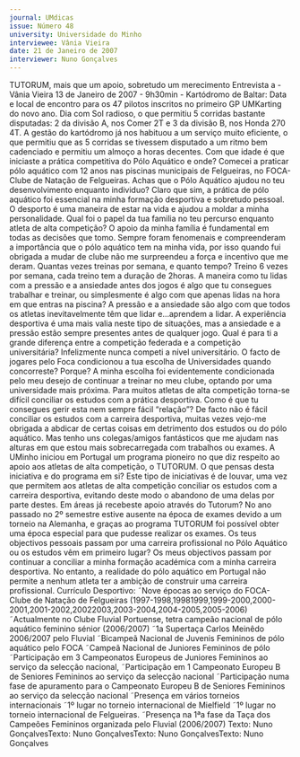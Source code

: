 ```yaml
---
journal: UMdicas
issue: Número 48
university: Universidade do Minho
interviewee: Vânia Vieira
date: 21 de Janeiro de 2007
interviewer: Nuno Gonçalves
---
```



TUTORUM, mais que um apoio, sobretudo um
merecimento
Entrevista a - Vânia Vieira
13 de Janeiro de 2007 - 9h30min - Kartódromo de Baltar: Data e local de encontro para os 47 pilotos inscritos no primeiro GP
UMKarting do novo ano. Dia com Sol radioso, o que permitiu 5 corridas bastante disputadas: 2 da divisão A, nos Comer 2T e 3 da
divisão B, nos Honda 270 4T. A gestão do kartódromo já nos habituou a um serviço muito eficiente, o que permitiu que as 5
corridas se tivessem disputado a um ritmo bem cadenciado e permitiu um almoço a horas decentes.
Com que idade é que iniciaste a prática
competitiva do Pólo Aquático e onde?
Comecei a praticar pólo aquático com 12 anos nas
piscinas municipais de Felgueiras, no FOCA- Clube
de Natação de Felgueiras.
Achas que o Pólo Aquático ajudou no teu
desenvolvimento enquanto individuo?
Claro que sim, a prática de pólo aquático foi
essencial na minha formação desportiva e sobretudo
pessoal. O desporto é uma maneira de estar na vida
e ajudou a moldar a minha personalidade.
Qual foi o papel da tua familia no teu percurso
enquanto atleta de alta competição?
O apoio da minha família é fundamental em todas as
decisões que tomo. Sempre foram fenomenais e
compreenderam a importância que o pólo aquático
tem na minha vida, por isso quando fui obrigada a
mudar de clube não me surpreendeu a força e
incentivo que me deram.
Quantas vezes treinas por semana, e quanto
tempo?
Treino 6 vezes por semana, cada treino tem a
duração de 2horas.
A maneira como tu lidas com a pressão e a
ansiedade antes dos jogos é algo que tu
consegues trabalhar e treinar, ou simplesmente é
algo com que apenas lidas na hora em que entras
na piscina?
A pressão e a ansiedade são algo com que todos os
atletas inevitavelmente têm que lidar e…aprendem a
lidar. A experiência desportiva é uma mais valia neste
tipo de situações, mas a ansiedade e a pressão estão
sempre presentes antes de qualquer jogo.
Qual é para ti a grande diferença entre a
competição federada e a competição
universitária?
Infelizmente nunca competi a nível universitário.
O facto de jogares pelo Foca condicionou a tua
escolha de Universidades quando concorreste?
Porque?
A minha escolha foi evidentemente condicionada
pelo meu desejo de continuar a treinar no meu clube,
optando por uma universidade mais próxima.
Para muitos atletas de alta competição torna-se
difícil conciliar os estudos com a prática
desportiva. Como é que tu consegues gerir esta
nem sempre fácil “relação”?
De facto não é fácil conciliar os estudos com a
carreira desportiva, muitas vezes vejo-me obrigada a
abdicar de certas coisas em detrimento dos estudos
ou do pólo aquático. Mas tenho uns colegas/amigos
fantásticos que me ajudam nas alturas em que estou
mais sobrecarregada com trabalhos ou exames.
A UMinho iniciou em Portugal um programa
pioneiro no que diz respeito ao apoio aos atletas
de alta competição, o TUTORUM. O que pensas
desta iniciativa e do programa em si?
Este tipo de iniciativas é de louvar, uma vez que
permitem aos atletas de alta competição conciliar os
estudos com a carreira desportiva, evitando deste
modo o abandono de uma delas por parte destes.
Em áreas já recebeste apoio através do Tutorum?
No ano passado no 2º semestre estive ausente na
época de exames devido a um torneio na Alemanha,
e graças ao programa TUTORUM foi possível obter
uma época especial para que pudesse realizar os
exames.
Os teus objectivos pessoais passam por uma
carreira profissional no Pólo Aquático ou os
estudos vêm em primeiro lugar?
Os meus objectivos passam por continuar a conciliar
a minha formação académica com a minha carreira
desportiva. No entanto, a realidade do pólo aquático
em Portugal não permite a nenhum atleta ter a
ambição de construir uma carreira profissional.
Currículo Desportivo: 
˜Nove épocas ao serviço do FOCA- Clube de
Natação de Felgueiras (1997-1998,19981999,1999-2000,2000-2001,2001-2002,20022003,2003-2004,2004-2005,2005-2006)
˜Actualmente no Clube Fluvial Portuense, tetra
campeão nacional de pólo aquático feminino
sénior (2006/2007)
˜1a Supertaça Carlos Meinêdo 2006/2007 pelo
Fluvial
˜Bicampeã Nacional de Juvenis Femininos de pólo
aquático pelo FOCA
˜Campeã Nacional de Juniores Femininos de pólo
˜Participação em 3 Campeonatos Europeus de
Juniores Femininos ao serviço da selecção
nacional,
˜Participação em 1 Campeonato Europeu B de
Seniores Femininos ao serviço da selecção
nacional
˜Participação numa fase de apuramento para o
Campeonato Europeu B de Seniores Femininos ao
serviço da selecção nacional
˜Presença em vários torneios internacionais
˜1º lugar no torneio internacional de Mielfield
˜1º lugar no torneio internacional de Felgueiras.
˜Presença na 1ªa fase da Taça dos Campeões
Femininos organizada pelo Fluvial (2006/2007)
Texto: Nuno GonçalvesTexto: Nuno GonçalvesTexto: Nuno GonçalvesTexto: Nuno Gonçalves